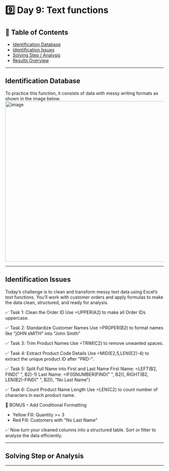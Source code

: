 # 9️⃣ Day 9: Text functions

## 📝 Table of Contents
  - [Identification Database](#identification-database)
  - [Identification Issues](#identification-issues)
  - [Solving Step / Analysis](#solving-step-or-analysis)
  - [Results Overview](#results-overview)

***

## Identification Database
To practice this function, it consists of data with messy writing formats as shown in the image below.
<img width="960" height="509" alt="image" src="https://github.com/user-attachments/assets/c665840f-8e2d-4da4-8935-9f53bff12ad1" />

***

## Identification Issues
Today’s challenge is to clean and transform messy text data using Excel’s text functions.
You’ll work with customer orders and apply formulas to make the data clean, structured, and ready for analysis.

✅ Task 1: Clean the Order ID
Use =UPPER(A2) to make all Order IDs uppercase.

✅ Task 2: Standardize Customer Names
Use =PROPER(B2) to format names like "jOHN sMITH" into "John Smith"

✅ Task 3: Trim Product Names
Use =TRIM(C2) to remove unwanted spaces.

✅ Task 4: Extract Product Code Details
Use =MID(E2,5,LEN(E2)-4) to extract the unique product ID after "PRD-".

✅ Task 5: Split Full Name into First and Last Name
First Name: =LEFT(B2, FIND(" ", B2)-1)
Last Name: =IF(ISNUMBER(FIND(" ", B2)), RIGHT(B2, LEN(B2)-FIND(" ", B2)), "No Last Name")

✅ Task 6: Count Product Name Length
Use =LEN(C2) to count number of characters in each product name.

🎨 BONUS – Add Conditional Formatting
- Yellow Fill: Quantity >= 3
- Red Fill: Customers with "No Last Name"

✅ Now turn your cleaned columns into a structured table.
Sort or filter to analyze the data efficiently.

***

## Solving Step or Analysis

***
